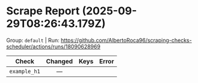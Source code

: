 # Scrape Report (2025-09-29T08:26:43.179Z)

Group: `default`  |  Run: https://github.com/AlbertoRoca96/scraping-checks-scheduler/actions/runs/18090628969

| Check | Changed | Keys | Error |
|---|:---:|:--|:--|
| `example_h1` | — |  |  |
